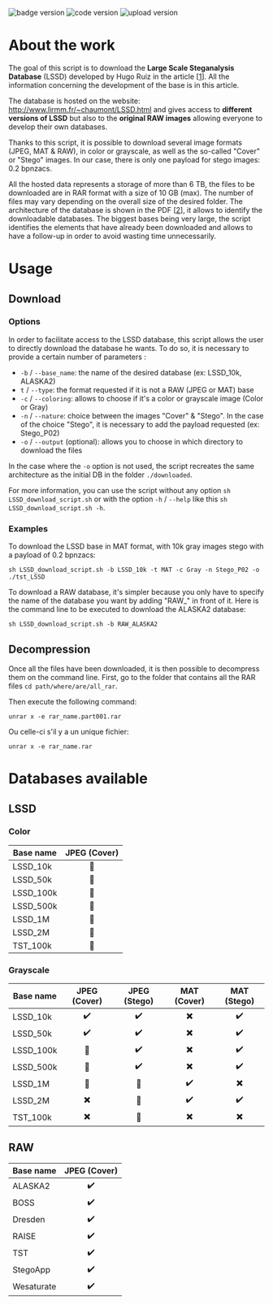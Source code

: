 ![badge version](https://img.shields.io/static/v1?style=plastic&label=Version&message=0.5&color=yellow)
![code version](https://img.shields.io/static/v1?style=plastic&label=Code&message=up-to-date&color=brightgreen)
![upload version](https://img.shields.io/static/v1?style=plastic&label=Upload&message=current&color=critical)

# About the work
The goal of this script is to download the **Large Scale Steganalysis Database** (LSSD) developed by Hugo Ruiz in the
article [[1]]. All the information concerning the development of the base is in this article.

The database is hosted on the website: http://www.lirmm.fr/~chaumont/LSSD.html and gives access to **different versions of LSSD** but
also to the **original RAW images** allowing everyone to develop their own databases.

Thanks to this script, it is possible to download several image formats (JPEG, MAT & RAW), in color or grayscale, as
well as the so-called "Cover" or "Stego" images. In our case, there is only one payload for stego images: 0.2 bpnzacs.
 
All the hosted data represents a storage of more than 6 TB, the files to be downloaded are in RAR format with a size
of 10 GB (max). The number of files may vary depending on the overall size of the desired folder. The architecture of
the database is shown in the PDF [[2]], it allows to identify the downloadable databases. The biggest bases being very
large, the script identifies the elements that have already been downloaded and allows to have a follow-up in order
to avoid wasting time unnecessarily.
 
# Usage
## Download
### Options
 In order to facilitate access to the LSSD database, this script allows the user to directly download the database he
wants. To do so, it is necessary to provide a certain number of parameters :
- `-b` / `--base_name`: the name of the desired database (ex: LSSD_10k, ALASKA2)
- `t` / `--type`: the format requested if it is not a RAW (JPEG or MAT) base
- `-c` / `--coloring`: allows to choose if it's a color or grayscale image (Color or Gray)
- `-n` / `--nature`: choice between the images "Cover" & "Stego". In the case of the choice "Stego", it is necessary
to add the payload requested (ex: Stego_P02)
- `-o` / `--output` (optional): allows you to choose in which directory to download the files

In the case where the `-o` option is not used, the script recreates the same architecture as the initial DB in the
folder `./downloaded`.

For more information, you can use the script without any option `sh LSSD_download_script.sh` or with the option
 `-h` / `--help` like this `sh LSSD_download_script.sh -h`.

### Examples
To download the LSSD base in MAT format, with 10k gray images stego with a payload of 0.2 bpnzacs:

    sh LSSD_download_script.sh -b LSSD_10k -t MAT -c Gray -n Stego_P02 -o ./tst_LSSD

To download a RAW database, it's simpler because you only have to specify the name of the database you want by adding
"RAW_" in front of it. Here is the command line to be executed to download the ALASKA2 database:

    sh LSSD_download_script.sh -b RAW_ALASKA2

## Decompression
Once all the files have been downloaded, it is then possible to decompress them on the command line. First, go to the
folder that contains all the RAR files `cd path/where/are/all_rar`.

Then execute the following command:

    unrar x -e rar_name.part001.rar

Ou celle-ci s'il y a un unique fichier:

    unrar x -e rar_name.rar

# Databases available
## LSSD
### Color
| Base name 	|   JPEG (Cover)  	|
|-----------	|:---------------:	|
| LSSD_10k  	| :no_entry_sign: 	|
| LSSD_50k  	| :no_entry_sign: 	|
| LSSD_100k 	| :no_entry_sign: 	|
| LSSD_500k 	| :no_entry_sign: 	|
| LSSD_1M   	| :no_entry_sign: 	|
| LSSD_2M   	| :no_entry_sign: 	|
| TST_100k  	| :no_entry_sign: 	|

### Grayscale
| Base name 	|       JPEG (Cover)       	|    JPEG (Stego)    	|        MAT (Cover)       	|        MAT (Stego)       	|
|-----------	|:------------------------:	|:------------------:	|:------------------------:	|:------------------------:	|
| LSSD_10k  	|    :heavy_check_mark:    	| :heavy_check_mark: 	| :heavy_multiplication_x: 	|    :heavy_check_mark:    	|
| LSSD_50k  	|    :heavy_check_mark:    	| :heavy_check_mark: 	| :heavy_multiplication_x: 	|    :heavy_check_mark:    	|
| LSSD_100k 	|      :no_entry_sign:     	| :heavy_check_mark: 	| :heavy_multiplication_x: 	|    :heavy_check_mark:    	|
| LSSD_500k 	|      :no_entry_sign:     	| :heavy_check_mark: 	| :heavy_multiplication_x: 	|    :heavy_check_mark:    	|
| LSSD_1M   	|      :no_entry_sign:     	|   :no_entry_sign:  	|    :heavy_check_mark:    	| :heavy_multiplication_x: 	|
| LSSD_2M   	| :heavy_multiplication_x: 	|   :no_entry_sign:  	|    :heavy_check_mark:    	|    :heavy_check_mark:    	|
| TST_100k  	| :heavy_multiplication_x: 	|   :no_entry_sign:  	| :heavy_multiplication_x: 	| :heavy_multiplication_x: 	|

## RAW
| Base name  	|    JPEG (Cover)    	|
|------------	|:------------------:	|
| ALASKA2    	| :heavy_check_mark: 	|
| BOSS       	| :heavy_check_mark: 	|
| Dresden    	| :heavy_check_mark: 	|
| RAISE      	| :heavy_check_mark: 	|
| TST        	| :heavy_check_mark: 	|
| StegoApp   	| :heavy_check_mark: 	|
| Wesaturate 	| :heavy_check_mark: 	|

[1]: Creation_GrandeBase_Steganalyse_DL.pdf
[2]: DB_structure.pdf